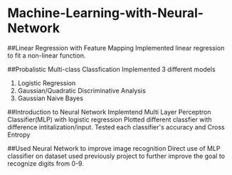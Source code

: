 # Machine-Learning-with-Neural-Network

##Linear Regression with Feature Mapping
Implemented linear regression to fit a non-linear function.

##Probalistic Multi-class Classfication
Implemented 3 different models 
  1. Logistic Regression
  2. Gaussian/Quadratic Discriminative Analysis
  3. Gaussian Naive Bayes

##Introduction to Neural Network 
Implemtend Multi Layer Perceptron Classifier(MLP) with logistic regression
Plotted different classfier with difference intitalization/input.
Tested each classifier's accuracy and Cross Entropy

##Used Neural Network to improve image recognition
Direct use of MLP classifier on dataset used previously project to further improve the goal to recognize digits from 0-9.



